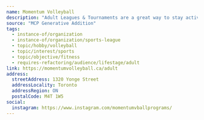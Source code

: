 ```yaml
---
name: Momentum Volleyball
description: "Adult Leagues & Tournaments are a great way to stay active and meet new people through one of the best adult recreational sports! Teams have the opportunity to play different opponents, track their scores and standings and compete for the championship!"
source: "MCP Generative Addition"
tags:
  - instance-of/organization
  - instance-of/organization/sports-league
  - topic/hobby/volleyball
  - topic/interest/sports
  - topic/objective/fitness
  - requires-refactoring/audience/lifestage/adult
link: https://momentumvolleyball.ca/adult
address:
  streetAddress: 1320 Yonge Street
  addressLocality: Toronto
  addressRegion: ON
  postalCode: M4T 1W5
social:
  instagram: https://www.instagram.com/momentumvballprograms/
---
```

